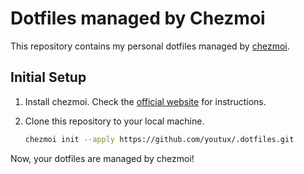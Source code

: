 # Dotfiles managed by Chezmoi

This repository contains my personal dotfiles managed by [chezmoi](https://github.com/twpayne/chezmoi).

## Initial Setup

1. Install chezmoi. Check the [official website](https://github.com/twpayne/chezmoi) for instructions.

2. Clone this repository to your local machine.

    ```bash
    chezmoi init --apply https://github.com/youtux/.dotfiles.git
    ```

Now, your dotfiles are managed by chezmoi!
